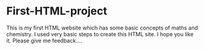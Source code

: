 # First-HTML-project
This is my first HTML website which has some basic concepts of maths and chemistry.
I used very basic steps to create this HTML site.
I hope you like it.
Please give me feedback....
